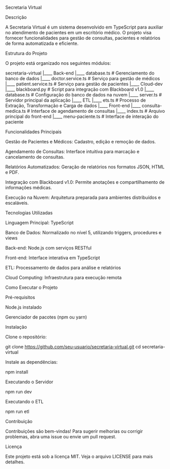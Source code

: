 Secretaria Virtual

Descrição

A Secretaria Virtual é um sistema desenvolvido em TypeScript para auxiliar no atendimento de pacientes em um escritório médico. O projeto visa fornecer funcionalidades para gestão de consultas, pacientes e relatórios de forma automatizada e eficiente.

Estrutura do Projeto

O projeto está organizado nos seguintes módulos:

secretaria-virtual
|____ Back-end
        |____ database.ts            # Gerenciamento do banco de dados
        |____ doctor.service.ts      # Serviço para gestão de médicos
        |____ patient.service.ts     # Serviço para gestão de pacientes
|____ Cloud-dev
        |____ blackboard.py          # Script para integração com Blackboard v1.0
        |____ database.ts            # Configuração do banco de dados na nuvem
        |____ server.ts              # Servidor principal da aplicação
|____ ETL
        |____ ets.ts                 # Processo de Extração, Transformação e Carga de dados
|____ Front-end
        |____ consulta-medica.ts     # Interface de agendamento de consultas
        |____ index.ts               # Arquivo principal do front-end
        |____ menu-paciente.ts       # Interface de interação do paciente

Funcionalidades Principais

Gestão de Pacientes e Médicos: Cadastro, edição e remoção de dados.

Agendamento de Consultas: Interface intuitiva para marcação e cancelamento de consultas.

Relatórios Automatizados: Geração de relatórios nos formatos JSON, HTML e PDF.

Integração com Blackboard v1.0: Permite anotações e compartilhamento de informações médicas.

Execução na Nuvem: Arquitetura preparada para ambientes distribuídos e escaláveis.

Tecnologias Utilizadas

Linguagem Principal: TypeScript

Banco de Dados: Normalizado no nível 5, utilizando triggers, procedures e views

Back-end: Node.js com serviços RESTful

Front-end: Interface interativa em TypeScript

ETL: Processamento de dados para análise e relatórios

Cloud Computing: Infraestrutura para execução remota

Como Executar o Projeto

Pré-requisitos

Node.js instalado

Gerenciador de pacotes (npm ou yarn)

Instalação

Clone o repositório:

git clone https://github.com/seu-usuario/secretaria-virtual.git
cd secretaria-virtual

Instale as dependências:

npm install

Executando o Servidor

npm run dev

Executando o ETL

npm run etl

Contribuição

Contribuições são bem-vindas! Para sugerir melhorias ou corrigir problemas, abra uma issue ou envie um pull request.

Licença

Este projeto está sob a licença MIT. Veja o arquivo LICENSE para mais detalhes.
